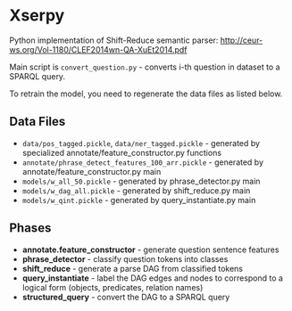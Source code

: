 # Xserpy

Python implementation of Shift-Reduce semantic parser: http://ceur-ws.org/Vol-1180/CLEF2014wn-QA-XuEt2014.pdf

Main script is ``convert_question.py`` - converts i-th question in dataset to a SPARQL query.

To retrain the model, you need to regenerate the data files as listed below.

## Data Files

  * ``data/pos_tagged.pickle``, ``data/ner_tagged.pickle`` - generated by specialized annotate/feature_constructor.py functions
  * ``annotate/phrase_detect_features_100_arr.pickle`` - generated by annotate/feature_constructor.py main
  * ``models/w_all_50.pickle`` - generated by phrase_detector.py main
  * ``models/w_dag_all.pickle`` - generated by shift_reduce.py main
  * ``models/w_qint.pickle`` - generated by query_instantiate.py main

## Phases

  * **annotate.feature_constructor** - generate question sentence features
  * **phrase_detector** - classify question tokens into classes
  * **shift_reduce** - generate a parse DAG from classified tokens
  * **query_instantiate** - label the DAG edges and nodes to correspond to a logical form (objects, predicates, relation names)
  * **structured_query** - convert the DAG to a SPARQL query
